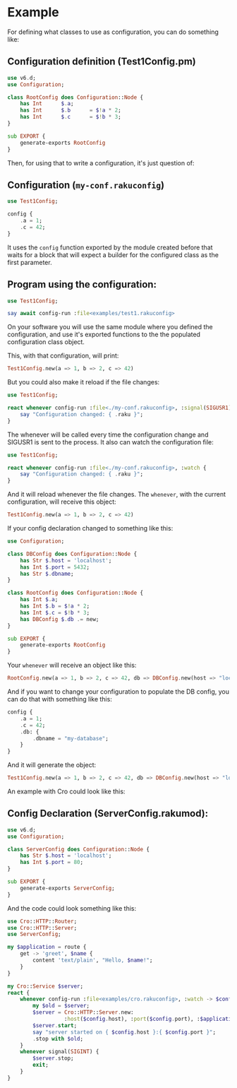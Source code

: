 # Example


For defining what classes to use as configuration, you can do something like:

## Configuration definition (Test1Config.pm)

```raku
use v6.d;
use Configuration;

class RootConfig does Configuration::Node {
    has Int      $.a;
    has Int      $.b      = $!a * 2;
    has Int      $.c      = $!b * 3;
}

sub EXPORT {
    generate-exports RootConfig
}
```

Then, for using that to write a configuration, it's just question of:

## Configuration (`my-conf.rakuconfig`)

```raku
use Test1Config;

config {
    .a = 1;
    .c = 42;
}
```

It uses the `config` function exported by the module created before
that waits for a block that will expect a builder for the configured
class as the first parameter.

## Program using the configuration:

```raku
use Test1Config;

say await config-run :file<examples/test1.rakuconfig>
```

On your software you will use the same module where you defined the
configuration, and use it's exported functions to the the populated
configuration class object.

This, with that configuration, will print:


```raku
Test1Config.new(a => 1, b => 2, c => 42)
```

But you could also make it reload if the file changes:

```raku
use Test1Config;

react whenever config-run :file<./my-conf.rakuconfig>, :signal(SIGUSR1) {
    say "Configuration changed: { .raku }";
}
```

The whenever will be called every time the configuration change and SIGUSR1 is sent to the process.
It also can watch the configuration file:

```raku
use Test1Config;

react whenever config-run :file<./my-conf.rakuconfig>, :watch {
    say "Configuration changed: { .raku }";
}
```

And it will reload whenever the file changes.
The `whenever`, with the current configuration, will receive this object:

```raku
Test1Config.new(a => 1, b => 2, c => 42)
```

If your config declaration changed to something like this:

```raku
use Configuration;

class DBConfig does Configuration::Node {
    has Str $.host = 'localhost';
    has Int $.port = 5432;
    has Str $.dbname;
}

class RootConfig does Configuration::Node {
    has Int $.a;
    has Int $.b = $!a * 2;
    has Int $.c = $!b * 3;
    has DBConfig $.db .= new;
}

sub EXPORT {
    generate-exports RootConfig
}

```

Your `whenever` will receive an object like this:

```raku
RootConfig.new(a => 1, b => 2, c => 42, db => DBConfig.new(host => "localhost", port => 5432, dbname => Str))
```

And if you want to change your configuration to populate the DB config, you can do that with something like this:

```raku
config {
    .a = 1;
    .c = 42;
    .db: {
        .dbname = "my-database";
    }
}
```

And it will generate the object:

```raku
Test1Config.new(a => 1, b => 2, c => 42, db => DBConfig.new(host => "localhost", port => 5432, dbname => "my-database"))
```

An example with Cro could look like this:

## Config Declaration (ServerConfig.rakumod):

```raku
use v6.d;
use Configuration;

class ServerConfig does Configuration::Node {
    has Str $.host = 'localhost';
    has Int $.port = 80;
}

sub EXPORT {
    generate-exports ServerConfig;
}
```

And the code could look something like this:

```raku
use Cro::HTTP::Router;
use Cro::HTTP::Server;
use ServerConfig;

my $application = route {
    get -> 'greet', $name {
        content 'text/plain', "Hello, $name!";
    }
}

my Cro::Service $server;
react {
    whenever config-run :file<examples/cro.rakuconfig>, :watch -> $config {
        my $old = $server;
        $server = Cro::HTTP::Server.new:
                  :host($config.host), :port($config.port), :$application;
        $server.start;
        say "server started on { $config.host }:{ $config.port }";
        .stop with $old;
    }
    whenever signal(SIGINT) {
        $server.stop;
        exit;
    }
}
```


